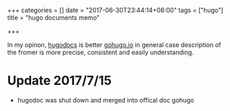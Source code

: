 +++
categories = []
date = "2017-06-30T23:44:14+08:00"
tags = ["hugo"]
title = "hugo documents memo"

+++

<!--more-->
 In my opinon, [hugodocs](http://hugodocs.netlify.com/) is better [gohugo.io](https://gohugo.io/overview/introduction/) in general case
 description of the fromer is more precise, consistent and easily understanding.

 # Update 2017/7/15
 -  hugodoc was shut down and merged into offical doc gohugo